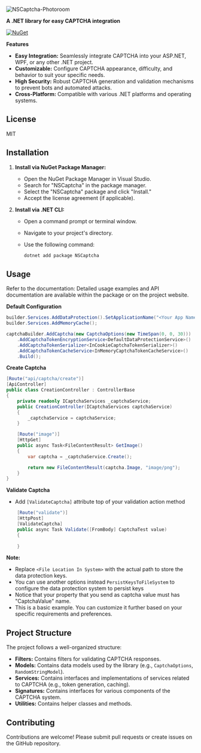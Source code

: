 ![NSCaptcha-Photoroom](https://github.com/user-attachments/assets/b0bd4a7d-fd07-438e-9e59-b17dae8e4eaf)

**A .NET library for easy CAPTCHA integration**

[![NuGet](https://img.shields.io/nuget/v/NSCaptcha.svg)](https://www.nuget.org/packages/NSCaptcha)

**Features**

* **Easy Integration:** Seamlessly integrate CAPTCHA into your ASP.NET, WPF, or any other .NET project.
* **Customizable:** Configure CAPTCHA appearance, difficulty, and behavior to suit your specific needs.
* **High Security:** Robust CAPTCHA generation and validation mechanisms to prevent bots and automated attacks.
* **Cross-Platform:** Compatible with various .NET platforms and operating systems.

## License

MIT

## Installation

1. **Install via NuGet Package Manager:**
   - Open the NuGet Package Manager in Visual Studio.
   - Search for "NSCaptcha" in the package manager.
   - Select the "NSCaptcha" package and click "Install."
   - Accept the license agreement (if applicable).

2. **Install via .NET CLI:**
   - Open a command prompt or terminal window.
   - Navigate to your project's directory.
   - Use the following command:
     
     ```bash
     dotnet add package NSCaptcha
     ```
## Usage

Refer to the documentation: Detailed usage examples and API documentation are available within the package or on the project website.

 **Default Configuration**

```csharp
builder.Services.AddDataProtection().SetApplicationName("<Your App Name>").PersistKeysToFileSystem(new DirectoryInfo(Path.Combine("<File Location In System>")));
builder.Services.AddMemoryCache();

captchaBuilder.AddCaptcha(new CaptchaOptions(new TimeSpan(0, 0, 30)))
    .AddCaptchaTokenEncryptionService<DefaultDataProtectionService>()
    .AddCaptchaTokenSerializer<InCookieCaptchaTokenSerializer>()
    .AddCaptchaTokenCacheService<InMemoryCaptchaTokenCacheService>()
    .Build();
````
**Create Captcha**
```csharp
[Route("api/captcha/create")]
[ApiController]
public class CreationController : ControllerBase
{
    private readonly ICaptchaServices _captchaService;
    public CreationController(ICaptchaServices captchaService)
    {
        _captchaService = captchaService;
    }

    [Route("image")]
    [HttpGet]
    public async Task<FileContentResult> GetImage()
    {
        var captcha = _captchaService.Create();

        return new FileContentResult(captcha.Image, "image/png");
    }
}
````
**Validate Captcha**
* Add `[ValidateCaptcha]` attribute top of your validation action method 
```csharp
    [Route("validate")]
    [HttpPost]
    [ValidateCaptcha]
    public async Task Validate([FromBody] CaptchaTest value)
    {
        
    }
````
**Note:**

* Replace `<File Location In System>` with the actual path to store the data protection keys.
* You can use another options instead `PersistKeysToFileSystem` to configure the data protection system to persist keys
* Notice that your property that you send as captcha value must has "CaptchaValue" name.
* This is a basic example. You can customize it further based on your specific requirements and preferences.

## Project Structure

The project follows a well-organized structure:

* **Filters:** Contains filters for validating CAPTCHA responses.
* **Models:** Contains data models used by the library (e.g., `CaptchaOptions`, `RandomStringModel`).
* **Services:** Contains interfaces and implementations of services related to CAPTCHA (e.g., token generation, caching).
* **Signatures:** Contains interfaces for various components of the CAPTCHA system.
* **Utilities:** Contains helper classes and methods.

## Contributing

Contributions are welcome! Please submit pull requests or create issues on the GitHub repository.
